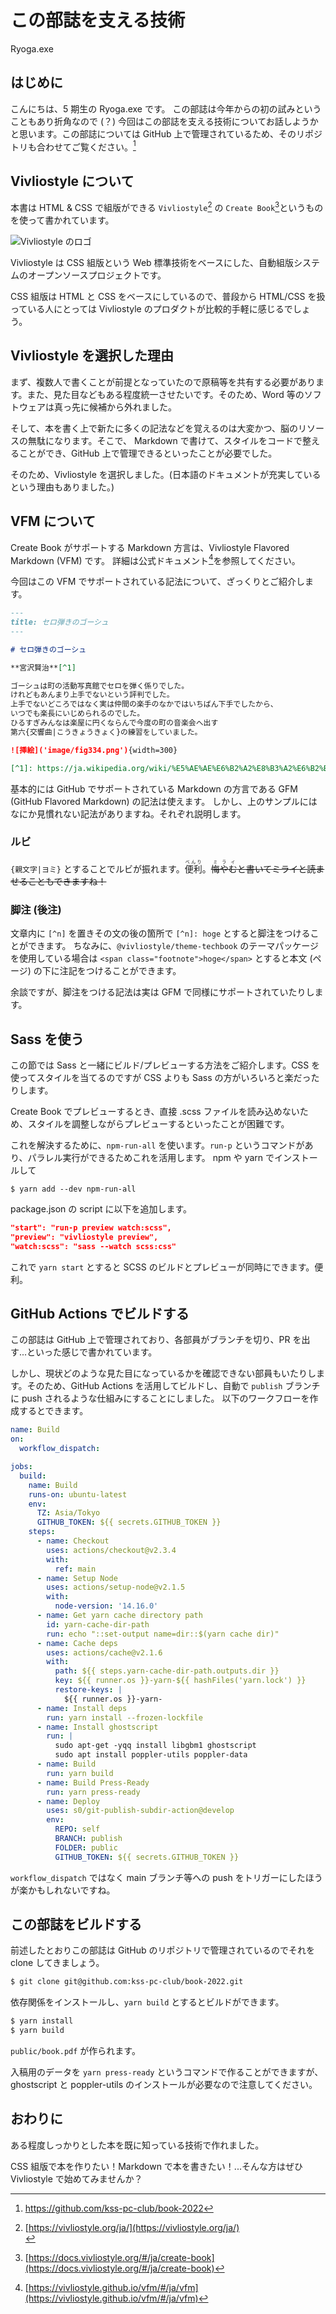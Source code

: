 # この部誌を支える技術

<span class="author">Ryoga.exe</span>

## はじめに

こんにちは、5 期生の Ryoga.exe です。
この部誌は今年からの初の試みということもあり折角なので (？) 今回はこの部誌を支える技術についてお話しようかと思います。この部誌については GitHub 上で管理されているため、そのリポジトリも合わせてご覧ください。[^1]

[^1]: <https://github.com/kss-pc-club/book-2022>

## Vivliostyle について

本書は HTML & CSS で組版ができる `Vivliostyle`[^2] の `Create Book`[^3]というものを使って書かれています。

![Vivliostyle のロゴ](./vivliostyle-logo.png)

Vivliostyle は CSS 組版という Web 標準技術をベースにした、自動組版システムのオープンソースプロジェクトです。

CSS 組版は HTML と CSS をベースにしているので、普段から HTML/CSS を扱っている人にとっては Vivliostyle のプロダクトが比較的手軽に感じるでしょう。

[^2]: [https://vivliostyle.org/ja/](https://vivliostyle.org/ja/) <br>
[^3]: [https://docs.vivliostyle.org/#/ja/create-book](https://docs.vivliostyle.org/#/ja/create-book)

## Vivliostyle を選択した理由

まず、複数人で書くことが前提となっていたので原稿等を共有する必要があります。また、見た目などもある程度統一させたいです。そのため、Word 等のソフトウェアは真っ先に候補から外れました。

そして、本を書く上で新たに多くの記法などを覚えるのは大変かつ、脳のリソースの無駄になります。そこで、 Markdown で書けて、スタイルをコードで整えることができ、GitHub 上で管理できるといったことが必要でした。

そのため、Vivliostyle を選択しました。(日本語のドキュメントが充実しているという理由もありました。)

## VFM について

Create Book がサポートする Markdown 方言は、Vivliostyle Flavored Markdown (VFM) です。
詳細は公式ドキュメント[^4]を参照してください。

[^4]: [https://vivliostyle.github.io/vfm/#/ja/vfm](https://vivliostyle.github.io/vfm/#/ja/vfm)

今回はこの VFM でサポートされている記法について、ざっくりとご紹介します。

```md
---
title: セロ弾きのゴーシュ
---

# セロ弾きのゴーシュ

**宮沢賢治**[^1]

ゴーシュは町の活動写真館でセロを弾く係りでした。
けれどもあんまり上手でないという評判でした。
上手でないどころではなく実は仲間の楽手のなかではいちばん下手でしたから、
いつでも楽長にいじめられるのでした。
ひるすぎみんなは楽屋に円くならんで今度の町の音楽会へ出す
第六{交響曲|こうきょうきょく}の練習をしていました。

![挿絵]('image/fig334.png'){width=300}

[^1]: https://ja.wikipedia.org/wiki/%E5%AE%AE%E6%B2%A2%E8%B3%A2%E6%B2%BB
```

基本的には GitHub でサポートされている Markdown の方言である GFM (GitHub Flavored Markdown) の記法は使えます。
しかし、上のサンプルにはなにか見慣れない記法がありますね。それぞれ説明します。

### ルビ

`{親文字|ヨミ}` とすることでルビが振れます。<ruby>便利<rt>べんり</rt></ruby>。~~<ruby>悔やむ<rt>ミライ</rt></ruby>と書いてミライと読ませることもできますね！~~

### 脚注 (後注)

文章内に `[^n]` を置きその文の後の箇所で `[^n]: hoge` とすると脚注をつけることができます。
ちなみに、`@vivliostyle/theme-techbook` のテーマパッケージを使用している場合は `<span class="footnote">hoge</span>` とすると本文 (ページ) の下に注記をつけることができます。

余談ですが、脚注をつける記法は実は GFM で同様にサポートされていたりします。

## Sass を使う

この節では Sass と一緒にビルド/プレビューする方法をご紹介します。CSS を使ってスタイルを当てるのですが CSS よりも Sass の方がいろいろと楽だったりします。

Create Book でプレビューするとき、直接 .scss ファイルを読み込めないため、スタイルを調整しながらプレビューするといったことが困難です。

これを解決するために、`npm-run-all` を使います。`run-p` というコマンドがあり、パラレル実行ができるためこれを活用します。
npm や yarn でインストールして

```
$ yarn add --dev npm-run-all
```

package.json の script に以下を追加します。

```json
"start": "run-p preview watch:scss",
"preview": "vivliostyle preview",
"watch:scss": "sass --watch scss:css"
```

これで `yarn start` とすると SCSS のビルドとプレビューが同時にできます。便利。

## GitHub Actions でビルドする

この部誌は GitHub 上で管理されており、各部員がブランチを切り、PR を出す...といった感じで書かれています。

しかし、現状どのような見た目になっているかを確認できない部員もいたりします。そのため、GitHub Actions を活用してビルドし、自動で `publish` ブランチに push されるような仕組みにすることにしました。
以下のワークフローを作成するとできます。

```yml:.github/workflows/build.yml
name: Build
on:
  workflow_dispatch:

jobs:
  build:
    name: Build
    runs-on: ubuntu-latest
    env:
      TZ: Asia/Tokyo
      GITHUB_TOKEN: ${{ secrets.GITHUB_TOKEN }}
    steps:
      - name: Checkout
        uses: actions/checkout@v2.3.4
        with:
          ref: main
      - name: Setup Node
        uses: actions/setup-node@v2.1.5
        with:
          node-version: '14.16.0'
      - name: Get yarn cache directory path
        id: yarn-cache-dir-path
        run: echo "::set-output name=dir::$(yarn cache dir)"
      - name: Cache deps
        uses: actions/cache@v2.1.6
        with:
          path: ${{ steps.yarn-cache-dir-path.outputs.dir }}
          key: ${{ runner.os }}-yarn-${{ hashFiles('yarn.lock') }}
          restore-keys: |
            ${{ runner.os }}-yarn-
      - name: Install deps
        run: yarn install --frozen-lockfile
      - name: Install ghostscript
        run: |
          sudo apt-get -yqq install libgbm1 ghostscript
          sudo apt install poppler-utils poppler-data
      - name: Build
        run: yarn build
      - name: Build Press-Ready
        run: yarn press-ready
      - name: Deploy
        uses: s0/git-publish-subdir-action@develop
        env:
          REPO: self
          BRANCH: publish
          FOLDER: public
          GITHUB_TOKEN: ${{ secrets.GITHUB_TOKEN }}
```

`workflow_dispatch` ではなく main ブランチ等への push をトリガーにしたほうが楽かもしれないですね。

## この部誌をビルドする

前述したとおりこの部誌は GitHub のリポジトリで管理されているのでそれを clone してきましょう。

```bash
$ git clone git@github.com:kss-pc-club/book-2022.git
```

依存関係をインストールし、`yarn build` とするとビルドができます。

```bash
$ yarn install
$ yarn build
```

`public/book.pdf` が作られます。

入稿用のデータを `yarn press-ready` というコマンドで作ることができますが、ghostscript と poppler-utils のインストールが必要なので注意してください。

## おわりに

ある程度しっかりとした本を既に知っている技術で作れました。

CSS 組版で本を作りたい！Markdown で本を書きたい！...そんな方はぜひ Vivliostyle で始めてみませんか？
